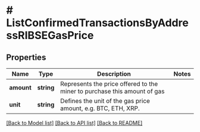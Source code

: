 # # ListConfirmedTransactionsByAddressRIBSEGasPrice

## Properties

Name | Type | Description | Notes
------------ | ------------- | ------------- | -------------
**amount** | **string** | Represents the price offered to the miner to purchase this amount of gas |
**unit** | **string** | Defines the unit of the gas price amount, e.g. BTC, ETH, XRP. |

[[Back to Model list]](../../README.md#models) [[Back to API list]](../../README.md#endpoints) [[Back to README]](../../README.md)
